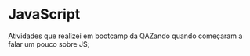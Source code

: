 # JavaScript

Atividades que realizei em bootcamp da QAZando quando começaram a falar um pouco sobre JS;

